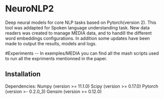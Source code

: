# NeuroNLP2

Deep neural models for core NLP tasks based on Pytorch(version 2). This tool was addapted for Spoken language understanding task. 
New data readers was created to manage MEDIA data, and to handill the different word embeddings configurations. In addition some updates have been made to output the results, models and logs.


#Experiments 
-- In exemples/MEDIA you can find all the mash scripts used to run all the expriments mentionned in the paper. 


## Installation
Dependencies: Numpy (version >= 11.1.0) Scipy (version >= 0.17.0) Pytorch (version >- 0.2.0_3) Gensim (version >= 0.12.0)
